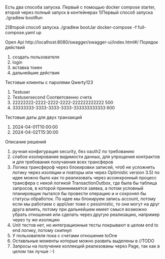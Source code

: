 Есть два способа запуска. Первый с помощью docker compose starter, второй через полный запуск в контейнерах
1)Первый способ запуска
./gradlew bootRun


2)Второй способ запуска 
./gradlew bootJar
docker-compose -f full-compose.yaml up


Open Api
http://localhost:8080/swagger/swagger-ui/index.html#/
Порядок действий 
1) создать пользователя
2) login
3) вставка токен
4) дальнейшие действия


Тестовые клиенты с паролями Qwerty123
1) Testuser 
2) Testusersecond
Соответсвенно счета
1) 22222222-2222-2222-2222-222222222222 500
2) 33333333-3333-3333-3333-333333333333 600

Тестовые даты для двух транзакций
1) 2024-04-01T10:00:00
2) 2024-04-02T15:30:00


Описание решений
1) ручная конфигурация security, без oauth2 по требованию
2) слабое изолирование видимости данных, для упрощения контрактов и для требования получаения всех трансферов
3) Логика трансфероф через блокировки записей, чтоб не усложнять логику через изоляции и повторы или через Optimistic version
3.5) по идее можно было как то реализовать через ассинхронный процесс трансфера с некой логикой TransactionOutbox,
где была бы таблица запросов, в которой приниимается заявка, а потом условный планировщик пытался бы провести операцию и
и сохронял бы статусы обработок. По идее мы блокируем запись account, потому если мы работаем с appUser тоже с pessimistic,
то они могут на друг друга влиять, потому при дальнейшем имеет смысл возможно убрать отношения или сделать через другую реализацию,
например через ту же изоляцию
4) Unit тестов нет, но интеграционные тесты покрывают в целом end to end логику, потому скипнул
5) У пользователя пока с счетами отношение toOne
6) Оставльные моменты которые можно развить выделены в //TODO
7) Запросы на получение коллекций реализованы через Page, так как в целом так лучше :-)
